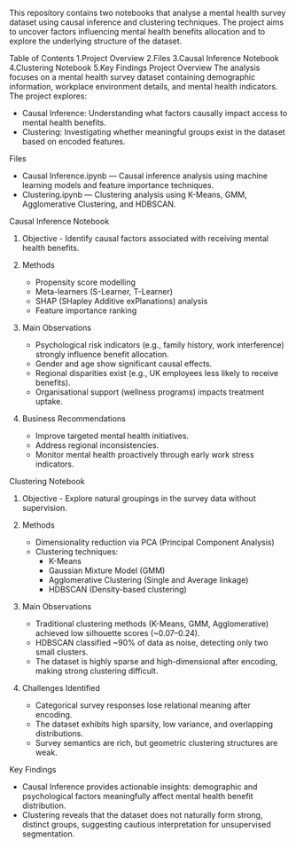 This repository contains two notebooks that analyse a mental health survey dataset using causal inference and clustering techniques.
The project aims to uncover factors influencing mental health benefits allocation and to explore the underlying structure of the dataset.

Table of Contents
1.Project Overview
2.Files
3.Causal Inference Notebook
4.Clustering Notebook
5.Key Findings
Project Overview
The analysis focuses on a mental health survey dataset containing demographic information, workplace environment details, and mental health indicators.
The project explores:
- Causal Inference: Understanding what factors causally impact access to mental health benefits.
- Clustering: Investigating whether meaningful groups exist in the dataset based on encoded features.

Files
- Causal Inference.ipynb — Causal inference analysis using machine learning models and feature importance techniques.
- Clustering.ipynb — Clustering analysis using K-Means, GMM, Agglomerative Clustering, and HDBSCAN.

Causal Inference Notebook
1. Objective - Identify causal factors associated with receiving mental health benefits.
2. Methods
   - Propensity score modelling
   - Meta-learners (S-Learner, T-Learner)
   - SHAP (SHapley Additive exPlanations) analysis
   - Feature importance ranking
3. Main Observations
   - Psychological risk indicators (e.g., family history, work interference) strongly influence benefit allocation.
   - Gender and age show significant causal effects.
   - Regional disparities exist (e.g., UK employees less likely to receive benefits).
   - Organisational support (wellness programs) impacts treatment uptake.

4. Business Recommendations
   - Improve targeted mental health initiatives.
   - Address regional inconsistencies.
   - Monitor mental health proactively through early work stress indicators.

Clustering Notebook
1. Objective - Explore natural groupings in the survey data without supervision.
2. Methods
   - Dimensionality reduction via PCA (Principal Component Analysis)
   - Clustering techniques:
       - K-Means
       - Gaussian Mixture Model (GMM)
       - Agglomerative Clustering (Single and Average linkage)
       - HDBSCAN (Density-based clustering)

3. Main Observations
   - Traditional clustering methods (K-Means, GMM, Agglomerative) achieved low silhouette scores (~0.07–0.24).
   - HDBSCAN classified ~90% of data as noise, detecting only two small clusters.
   - The dataset is highly sparse and high-dimensional after encoding, making strong clustering difficult.

4. Challenges Identified
   - Categorical survey responses lose relational meaning after encoding.
   - The dataset exhibits high sparsity, low variance, and overlapping distributions.
   - Survey semantics are rich, but geometric clustering structures are weak.

Key Findings
- Causal Inference provides actionable insights: demographic and psychological factors meaningfully affect mental health benefit distribution.
- Clustering reveals that the dataset does not naturally form strong, distinct groups, suggesting cautious interpretation for unsupervised segmentation.

